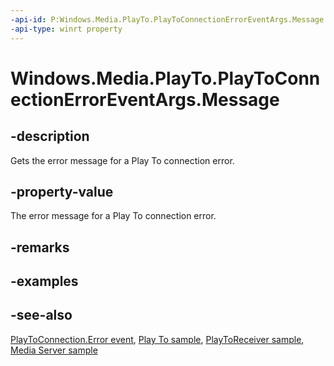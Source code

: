```yaml
---
-api-id: P:Windows.Media.PlayTo.PlayToConnectionErrorEventArgs.Message
-api-type: winrt property
---
```


<!-- Property syntax
public string Message { get; }
-->

# Windows.Media.PlayTo.PlayToConnectionErrorEventArgs.Message

## -description
Gets the error message for a Play To connection error.

## -property-value
The error message for a Play To connection error.

## -remarks


## -examples

## -see-also
[PlayToConnection.Error event](playtoconnection_error.md), [Play To sample](https://github.com/microsoftarchive/msdn-code-gallery-microsoft/tree/master/Official%20Windows%20Platform%20Sample/Windows%208%20app%20samples/%5BC%2B%2B%5D-Windows%208%20app%20samples/C%2B%2B/Windows%208%20app%20samples/Media%20Play%20To%20sample%20(Windows%208)), [PlayToReceiver sample](https://go.microsoft.com/fwlink/p/?linkid=245167), [Media Server sample](https://go.microsoft.com/fwlink/p/?linkid=245168)
